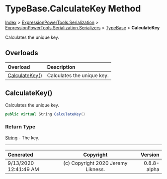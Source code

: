 ﻿# TypeBase.CalculateKey Method

[Index](../index.md) > [ExpressionPowerTools.Serialization](ExpressionPowerTools.Serialization.a.md) > [ExpressionPowerTools.Serialization.Serializers](ExpressionPowerTools.Serialization.Serializers.n.md) > [TypeBase](ExpressionPowerTools.Serialization.Serializers.TypeBase.cs.md) > **CalculateKey**

Calculates the unique key.

## Overloads

| Overload | Description |
| :-- | :-- |
| [CalculateKey()](#calculatekey) | Calculates the unique key. |
## CalculateKey()

Calculates the unique key.

```csharp
public virtual String CalculateKey()
```

### Return Type

 [String](https://docs.microsoft.com/dotnet/api/system.string)  - The key.



---

| Generated | Copyright | Version |
| :-- | :-: | --: |
| 9/13/2020 12:41:49 AM | (c) Copyright 2020 Jeremy Likness. | 0.8.8-alpha |
